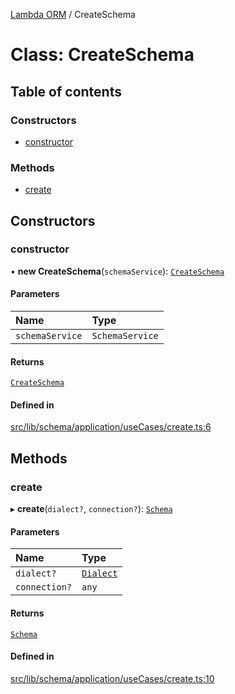 [Lambda ORM](../README.md) / CreateSchema

# Class: CreateSchema

## Table of contents

### Constructors

- [constructor](CreateSchema.md#constructor)

### Methods

- [create](CreateSchema.md#create)

## Constructors

### constructor

• **new CreateSchema**(`schemaService`): [`CreateSchema`](CreateSchema.md)

#### Parameters

| Name | Type |
| :------ | :------ |
| `schemaService` | `SchemaService` |

#### Returns

[`CreateSchema`](CreateSchema.md)

#### Defined in

[src/lib/schema/application/useCases/create.ts:6](https://github.com/lambda-orm/lambdaorm-base/blob/b124412/src/lib/schema/application/useCases/create.ts#L6)

## Methods

### create

▸ **create**(`dialect?`, `connection?`): [`Schema`](../interfaces/Schema.md)

#### Parameters

| Name | Type |
| :------ | :------ |
| `dialect?` | [`Dialect`](../enums/Dialect.md) |
| `connection?` | `any` |

#### Returns

[`Schema`](../interfaces/Schema.md)

#### Defined in

[src/lib/schema/application/useCases/create.ts:10](https://github.com/lambda-orm/lambdaorm-base/blob/b124412/src/lib/schema/application/useCases/create.ts#L10)
